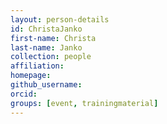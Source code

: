 ```yaml
---
layout: person-details
id: ChristaJanko
first-name: Christa
last-name: Janko
collection: people
affiliation:
homepage:
github_username: 
orcid:
groups: [event, trainingmaterial]
---
```

